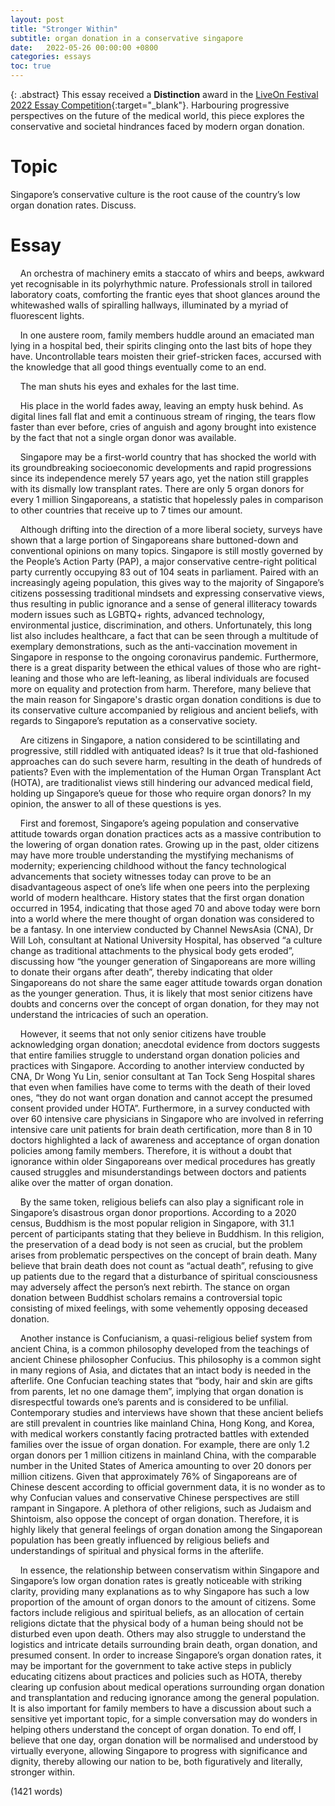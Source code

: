```yaml
---
layout: post
title: "Stronger Within"
subtitle: organ donation in a conservative singapore
date:   2022-05-26 00:00:00 +0800
categories: essays 
toc: true
---
```


{: .abstract}
This essay received a **Distinction** award in the [LiveOn Festival 2022 Essay Competition](https://www.liveon.gov.sg/festival2022-awards.html){:target="_blank"}. Harbouring progressive perspectives on the future of the medical world, this piece explores the conservative and societal hindrances faced by modern organ donation.

# Topic
Singapore’s conservative culture is the root cause of the country’s low organ donation rates. Discuss.

# Essay
&nbsp;&nbsp;&nbsp;&nbsp;An orchestra of machinery emits a staccato of whirs and beeps, awkward yet recognisable in its polyrhythmic nature. Professionals stroll in tailored laboratory coats, comforting the frantic eyes that shoot glances around the whitewashed walls of spiralling hallways, illuminated by a myriad of fluorescent lights. 

&nbsp;&nbsp;&nbsp;&nbsp;In one austere room, family members huddle around an emaciated man lying in a hospital bed, their spirits clinging onto the last bits of hope they have. Uncontrollable tears moisten their grief-stricken faces, accursed with the knowledge that all good things eventually come to an end.

&nbsp;&nbsp;&nbsp;&nbsp;The man shuts his eyes and exhales for the last time.

&nbsp;&nbsp;&nbsp;&nbsp;His place in the world fades away, leaving an empty husk behind. As digital lines fall flat and emit a continuous stream of ringing, the tears flow faster than ever before, cries of anguish and agony brought into existence by the fact that not a single organ donor was available.

&nbsp;&nbsp;&nbsp;&nbsp;Singapore may be a first-world country that has shocked the world with its groundbreaking socioeconomic developments and rapid progressions since its independence merely 57 years ago, yet the nation still grapples with its dismally low transplant rates. There are only 5 organ donors for every 1 million Singaporeans, a statistic that hopelessly pales in comparison to other countries that receive up to 7 times our amount.

&nbsp;&nbsp;&nbsp;&nbsp;Although drifting into the direction of a more liberal society, surveys have shown that a large portion of Singaporeans share buttoned-down and conventional opinions on many topics. Singapore is still mostly governed by the People’s Action Party (PAP), a major conservative centre-right political party currently occupying 83 out of 104 seats in parliament. Paired with an increasingly ageing population, this gives way to the majority of Singapore’s citizens possessing traditional mindsets and expressing conservative views, thus resulting in public ignorance and a sense of general illiteracy towards modern issues such as LGBTQ+ rights, advanced technology, environmental justice, discrimination, and others. Unfortunately, this long list also includes healthcare, a fact that can be seen through a multitude of exemplary demonstrations, such as the anti-vaccination movement in Singapore in response to the ongoing coronavirus pandemic. Furthermore, there is a great disparity between the ethical values of those who are right-leaning and those who are left-leaning, as liberal individuals are focused more on equality and protection from harm. Therefore, many believe that the main reason for Singapore's drastic organ donation conditions is due to its conservative culture accompanied by religious and ancient beliefs, with regards to Singapore’s reputation as a conservative society.

&nbsp;&nbsp;&nbsp;&nbsp;Are citizens in Singapore, a nation considered to be scintillating and progressive, still riddled with antiquated ideas? Is it true that old-fashioned approaches can do such severe harm, resulting in the death of hundreds of patients? Even with the implementation of the Human Organ Transplant Act (HOTA), are traditionalist views still hindering our advanced medical field, holding up Singapore’s queue for those who require organ donors? In my opinion, the answer to all of these questions is yes. 

&nbsp;&nbsp;&nbsp;&nbsp;First and foremost, Singapore’s ageing population and conservative attitude towards organ donation practices acts as a massive contribution to the lowering of organ donation rates. Growing up in the past, older citizens may have more trouble understanding the mystifying mechanisms of modernity; experiencing childhood without the fancy technological advancements that society witnesses today can prove to be an disadvantageous aspect of one’s life when one peers into the perplexing world of modern healthcare. History states that the first organ donation occurred in 1954, indicating that those aged 70 and above today were born into a world where the mere thought of organ donation was considered to be a fantasy. In one interview conducted by Channel NewsAsia (CNA), Dr Will Loh, consultant at National University Hospital, has observed “a culture change as traditional attachments to the physical body gets eroded”, discussing how “the younger generation of Singaporeans are more willing to donate their organs after death”, thereby indicating that older Singaporeans do not share the same eager attitude towards organ donation as the younger generation. Thus, it is likely that most senior citizens have doubts and concerns over the concept of organ donation, for they may not understand the intricacies of such an operation.

&nbsp;&nbsp;&nbsp;&nbsp;However, it seems that not only senior citizens have trouble acknowledging organ donation; anecdotal evidence from doctors suggests that entire families struggle to understand organ donation policies and practices with Singapore. According to another interview conducted by CNA, Dr Wong Yu Lin, senior consultant at Tan Tock Seng Hospital shares that even when families have come to terms with the death of their loved ones, “they do not want organ donation and cannot accept the presumed consent provided under HOTA”. Furthermore, in a survey conducted with over 60 intensive care physicians in Singapore who are involved in referring intensive care unit patients for brain death certification, more than 8 in 10 doctors highlighted a lack of awareness and acceptance of organ donation policies among family members. Therefore, it is without a doubt that ignorance within older Singaporeans over medical procedures has greatly caused struggles and misunderstandings between doctors and patients alike over the matter of organ donation.

&nbsp;&nbsp;&nbsp;&nbsp;By the same token, religious beliefs can also play a significant role in Singapore’s disastrous organ donor proportions. According to a 2020 census, Buddhism is the most popular religion in Singapore, with 31.1 percent of participants stating that they believe in Buddhism. In this religion, the preservation of a dead body is not seen as crucial, but the problem arises from problematic perspectives on the concept of brain death. Many believe that brain death does not count as “actual death”, refusing to give up patients due to the regard that a disturbance of spiritual consciousness may adversely affect the person’s next rebirth. The stance on organ donation between Buddhist scholars remains a controversial topic consisting of mixed feelings, with some vehemently opposing deceased donation.

&nbsp;&nbsp;&nbsp;&nbsp;Another instance is Confucianism, a quasi-religious belief system from ancient China, is a common philosophy developed from the teachings of ancient Chinese philosopher Confucius. This philosophy is a common sight in many regions of Asia, and dictates that an intact body is needed in the afterlife. One Confucian teaching states that “body, hair and skin are gifts from parents, let no one damage them”, implying that organ donation is disrespectful towards one’s parents and is considered to be unfilial. Contemporary studies and interviews have shown that these ancient beliefs are still prevalent in countries like mainland China, Hong Kong, and Korea, with medical workers constantly facing protracted battles with extended families over the issue of organ donation. For example, there are only 1.2 organ donors per 1 million citizens in mainland China, with the comparable number in the United States of America amounting to over 20 donors per million citizens. Given that approximately 76% of Singaporeans are of Chinese descent according to official government data, it is no wonder as to why Confucian values and conservative Chinese perspectives are still rampant in Singapore. A plethora of other religions, such as Judaism and Shintoism, also oppose the concept of organ donation. Therefore, it is highly likely that general feelings of organ donation among the Singaporean population has been greatly influenced by religious beliefs and understandings of spiritual and physical forms in the afterlife.

&nbsp;&nbsp;&nbsp;&nbsp;In essence, the relationship between conservatism within Singapore and Singapore’s low organ donation rates is greatly noticeable with striking clarity, providing many explanations as to why Singapore has such a low proportion of the amount of organ donors to the amount of citizens. Some factors include religious and spiritual beliefs, as an allocation of certain religions dictate that the physical body of a human being should not be disturbed even upon death. Others may also struggle to understand the logistics and intricate details surrounding brain death, organ donation, and presumed consent. In order to increase Singapore’s organ donation rates, it may be important for the government to take active steps in publicly educating citizens about practices and policies such as HOTA, thereby clearing up confusion about medical operations surrounding organ donation and transplantation and reducing ignorance among the general population. It is also important for family members to have a discussion about such a sensitive yet important topic, for a simple conversation may do wonders in helping others understand the concept of organ donation. To end off, I believe that one day, organ donation will be normalised and understood by virtually everyone, allowing Singapore to progress with significance and dignity, thereby allowing our nation to be, both figuratively and literally, stronger within.

(1421 words)

<!--
# Research & References
[Organ donation](https://en.wikipedia.org/wiki/Organ_donation) is a tricky subject, constantly under fire from heated discussions on the ethical treatment of human bodies, general confusion over whether [brain death](https://en.wikipedia.org/wiki/Brain_death) can be considered as an almost-equivalent counterpart to actual death, as well as the limitations caused by personal beliefs and innate feelings.

[Conversatism](https://en.wikipedia.org/wiki/Conservatism) much akin to organ donation, is yet another tricky subject (but let's be honest, what's not?). I take its definition to be a basic one: a political ideology or doctrine that highlights the value of traditional values, including religion and a general untoward pertaining to progressive values. For the sake of simplicity, let's throw in modern science as part of "progressive values", though I believe that majority of those who possess a disdainful attitude towards the practice of organ donation are simply misinformed. 

Taking the country of China as a exemplary case study, there appears to be a logical and [observable correlation between dismally low organ donation rates and traditionalist and antiquated values](https://pubmed.ncbi.nlm.nih.gov/25488562/). Some sources report that only [6,000 to 9,000 organ transplants](https://www.downtoearth.org.in/news/confucian-beliefs-hindering-organ-donation-in-china-48183) are performed in China annually (out of the 300,000 required), -->


